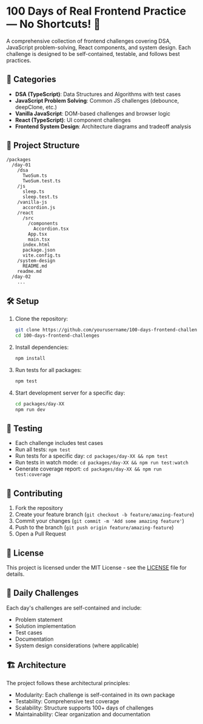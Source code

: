 # 100 Days of Real Frontend Practice — No Shortcuts! 🚀

A comprehensive collection of frontend challenges covering DSA, JavaScript problem-solving, React components, and system design. Each challenge is designed to be self-contained, testable, and follows best practices.

## 🎯 Categories

- **DSA (TypeScript)**: Data Structures and Algorithms with test cases
- **JavaScript Problem Solving**: Common JS challenges (debounce, deepClone, etc.)
- **Vanilla JavaScript**: DOM-based challenges and browser logic
- **React (TypeScript)**: UI component challenges
- **Frontend System Design**: Architecture diagrams and tradeoff analysis

## 📁 Project Structure

```
/packages
  /day-01
    /dsa
      TwoSum.ts
      TwoSum.test.ts
    /js
      sleep.ts
      sleep.test.ts
    /vanilla-js
      accordion.js
    /react
      /src
        /components
          Accordion.tsx
        App.tsx
        main.tsx
      index.html
      package.json
      vite.config.ts
    /system-design
      README.md
    readme.md
  /day-02
    ...
```

## 🛠️ Setup

1. Clone the repository:
   ```bash
   git clone https://github.com/yourusername/100-days-frontend-challenges.git
   cd 100-days-frontend-challenges
   ```

2. Install dependencies:
   ```bash
   npm install
   ```

3. Run tests for all packages:
   ```bash
   npm test
   ```

4. Start development server for a specific day:
   ```bash
   cd packages/day-XX
   npm run dev
   ```

## 🧪 Testing

- Each challenge includes test cases
- Run all tests: `npm test`
- Run tests for a specific day: `cd packages/day-XX && npm test`
- Run tests in watch mode: `cd packages/day-XX && npm run test:watch`
- Generate coverage report: `cd packages/day-XX && npm run test:coverage`

## 📝 Contributing

1. Fork the repository
2. Create your feature branch (`git checkout -b feature/amazing-feature`)
3. Commit your changes (`git commit -m 'Add some amazing feature'`)
4. Push to the branch (`git push origin feature/amazing-feature`)
5. Open a Pull Request

## 📄 License

This project is licensed under the MIT License - see the [LICENSE](LICENSE) file for details.

## 🎯 Daily Challenges

Each day's challenges are self-contained and include:
- Problem statement
- Solution implementation
- Test cases
- Documentation
- System design considerations (where applicable)

## 🏗️ Architecture

The project follows these architectural principles:
- Modularity: Each challenge is self-contained in its own package
- Testability: Comprehensive test coverage
- Scalability: Structure supports 100+ days of challenges
- Maintainability: Clear organization and documentation 